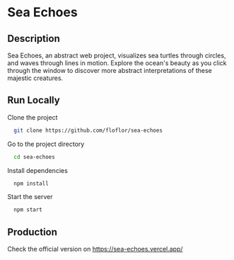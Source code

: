
# Sea Echoes




## Description

Sea Echoes, an abstract web project, visualizes sea turtles through circles, and waves through lines in motion. Explore the ocean's beauty as you click through the window to discover more abstract interpretations of these majestic creatures.


## Run Locally

Clone the project

```bash
  git clone https://github.com/floflor/sea-echoes
```

Go to the project directory

```bash
  cd sea-echoes
```

Install dependencies

```bash
  npm install
```

Start the server

```bash
  npm start
```
## Production

Check the official version on https://sea-echoes.vercel.app/